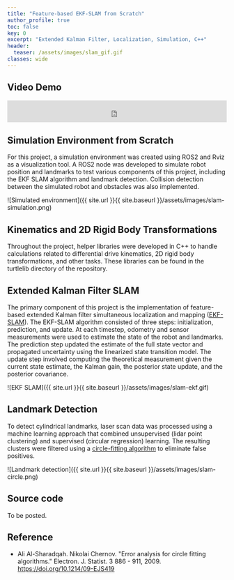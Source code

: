 ```yaml
---
title: "Feature-based EKF-SLAM from Scratch"
author_profile: true
toc: false
key: 0
excerpt: "Extended Kalman Filter, Localization, Simulation, C++"
header:
  teaser: /assets/images/slam_gif.gif
classes: wide
---
```


## Video Demo
<iframe
    width="100%"
    height="50px"
    src="https://www.youtube.com/embed/6bvgkD7kn_s"
    frameborder="0"
    allow="autoplay; encrypted-media"
    allowfullscreen
>
</iframe>

## Simulation Environment from Scratch

For this project, a simulation environment was created using ROS2 and Rviz as a visualization tool. A ROS2 node was developed to simulate robot position and landmarks to test various components of this project, including the EKF SLAM algorithm and landmark detection. Collision detection between the simulated robot and obstacles was also implemented.

![Simulated environment]({{ site.url }}{{ site.baseurl }}/assets/images/slam-simulation.png)

## Kinematics and 2D Rigid Body Transformations

Throughout the project, helper libraries were developed in C++ to handle calculations related to differential drive kinematics, 2D rigid body transformations, and other tasks. These libraries can be found in the turtlelib directory of the repository.

## Extended Kalman Filter SLAM

The primary component of this project is the implementation of feature-based extended Kalman filter simultaneous localization and mapping ([EKF-SLAM](https://www.cs.unc.edu/~welch/media/pdf/kalman_intro.pdf)). The EKF-SLAM algorithm consisted of three steps: initialization, prediction, and update. At each timestep, odometry and sensor measurements were used to estimate the state of the robot and landmarks. The prediction step updated the estimate of the full state vector and propagated uncertainty using the linearized state transition model. The update step involved computing the theoretical measurement given the current state estimate, the Kalman gain, the posterior state update, and the posterior covariance.

![EKF SLAM]({{ site.url }}{{ site.baseurl }}/assets/images/slam-ekf.gif)

## Landmark Detection

To detect cylindrical landmarks, laser scan data was processed using a machine learning approach that combined unsupervised (lidar point clustering) and supervised (circular regression) learning. The resulting clusters were filtered using a [circle-fitting algorithm](https://projecteuclid.org/journals/electronic-journal-of-statistics/volume-3/issue-none/Error-analysis-for-circle-fitting-algorithms/10.1214/09-EJS419.full) to eliminate false positives.

![Landmark detection]({{ site.url }}{{ site.baseurl }}/assets/images/slam-circle.png)

## Source code
To be posted. 

## Reference
 - Ali Al-Sharadqah. Nikolai Chernov. "Error analysis for circle fitting algorithms." Electron. J. Statist. 3 886 - 911, 2009. https://doi.org/10.1214/09-EJS419